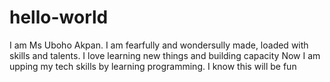 # hello-world
I am Ms Uboho Akpan. I am fearfully and wondersully made, loaded with skills and talents. I love learning new things and building capacity
Now I am upping my tech skills by learning programming. I know this will be fun
